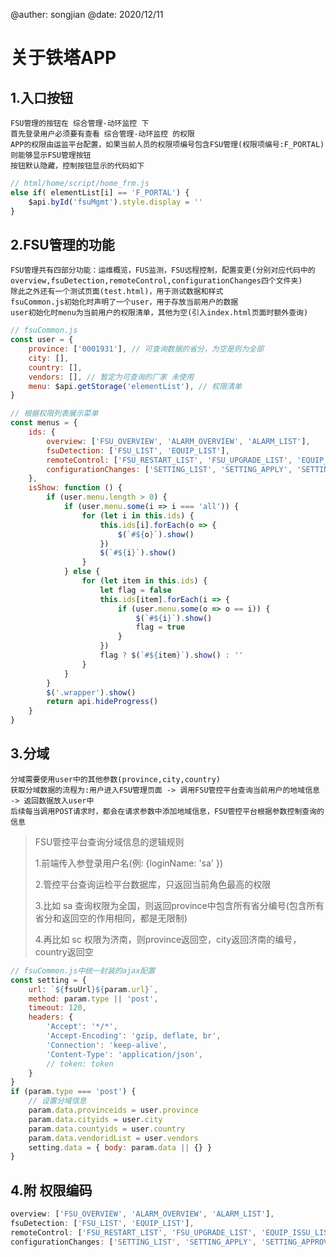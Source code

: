 @auther: songjian  @date: 2020/12/11 
# 关于铁塔APP
## 1.入口按钮
	FSU管理的按钮在 综合管理-动环监控 下
	首先登录用户必须要有查看 综合管理-动环监控 的权限
	APP的权限由运监平台配置，如果当前人员的权限项编号包含FSU管理(权限项编号:F_PORTAL)则能够显示FSU管理按钮
	按钮默认隐藏，控制按钮显示的代码如下
``` javascript
// html/home/script/home_frm.js
else if( elementList[i] == 'F_PORTAL') {
	$api.byId('fsuMgmt').style.display = ''
}
```
## 2.FSU管理的功能
	FSU管理共有四部分功能：运维概览，FUS监测，FSU远程控制，配置变更(分别对应代码中的overview,fsuDetection,remoteControl,configurationChanges四个文件夹)
	除此之外还有一个测试页面(test.html)，用于测试数据和样式
	fsuCommon.js初始化时声明了一个user，用于存放当前用户的数据
	user初始化时menu为当前用户的权限清单，其他为空(引入index.html页面时额外查询)
``` javascript
// fsuCommon.js 
const user = {
    province: ['0001931'], // 可查询数据的省分，为空是则为全部
    city: [],
    country: [],
    vendors: [], // 暂定为可查询的厂家 未使用
    menu: $api.getStorage('elementList'), // 权限清单
}
```
``` javascript
// 根据权限列表展示菜单
const menus = {
	ids: {
		overview: ['FSU_OVERVIEW', 'ALARM_OVERVIEW', 'ALARM_LIST'],
		fsuDetection: ['FSU_LIST', 'EQUIP_LIST'],
		remoteControl: ['FSU_RESTART_LIST', 'FSU_UPGRADE_LIST', 'EQUIP_ISSU_LIST', 'EQUIP_CONTROL_LIST'],
		configurationChanges: ['SETTING_LIST', 'SETTING_APPLY', 'SETTING_APPROVE']
	},
	isShow: function () {
		if (user.menu.length > 0) {
			if (user.menu.some(i => i === 'all')) {
				for (let i in this.ids) {
					this.ids[i].forEach(o => {
						$(`#${o}`).show()
					})
					$(`#${i}`).show()
				}
			} else {
				for (let item in this.ids) {
					let flag = false
					this.ids[item].forEach(i => {
						if (user.menu.some(o => o == i)) {
							$(`#${i}`).show()
							flag = true
						}
					})
					flag ? $(`#${item}`).show() : ''
				}
			}
		}
		$('.wrapper').show()
		return api.hideProgress()
	}
}
```
## 3.分域
	分域需要使用user中的其他参数(province,city,country)
	获取分域数据的流程为:用户进入FSU管理页面 -> 调用FSU管控平台查询当前用户的地域信息 -> 返回数据放入user中
	后续每当调用POST请求时，都会在请求参数中添加地域信息，FSU管控平台根据参数控制查询的信息
> FSU管控平台查询分域信息的逻辑规则
> 
> 1.前端传入参登录用户名(例: {loginName: 'sa' })
> 
> 2.管控平台查询运检平台数据库，只返回当前角色最高的权限
> 
> 3.比如 sa 查询权限为全国，则返回province中包含所有省分编号(包含所有省分和返回空的作用相同，都是无限制)
> 
> 4.再比如 sc 权限为济南，则province返回空，city返回济南的编号，country返回空
``` javascript
// fsuCommon.js中统一封装的ajax配置
const setting = {
    url: `${fsuUrl}${param.url}`,
    method: param.type || 'post',
    timeout: 120,
    headers: {
        'Accept': '*/*',
        'Accept-Encoding': 'gzip, deflate, br',
        'Connection': 'keep-alive',
        'Content-Type': 'application/json',
        // token: token
    }
}
if (param.type === 'post') {
    // 设置分域信息
    param.data.provinceids = user.province
    param.data.cityids = user.city
    param.data.countyids = user.country
    param.data.vendoridList = user.vendors
    setting.data = { body: param.data || {} }
}
```
## 4.附 权限编码
``` javascript
overview: ['FSU_OVERVIEW', 'ALARM_OVERVIEW', 'ALARM_LIST'],
fsuDetection: ['FSU_LIST', 'EQUIP_LIST'],
remoteControl: ['FSU_RESTART_LIST', 'FSU_UPGRADE_LIST', 'EQUIP_ISSU_LIST', 'EQUIP_CONTROL_LIST'],
configurationChanges: ['SETTING_LIST', 'SETTING_APPLY', 'SETTING_APPROVE']	
```